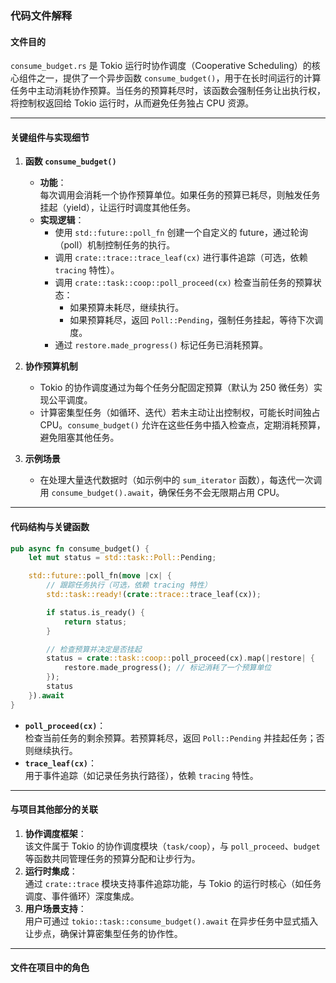 ### 代码文件解释

#### **文件目的**
`consume_budget.rs` 是 Tokio 运行时协作调度（Cooperative Scheduling）的核心组件之一，提供了一个异步函数 `consume_budget()`，用于在长时间运行的计算任务中主动消耗协作预算。当任务的预算耗尽时，该函数会强制任务让出执行权，将控制权返回给 Tokio 运行时，从而避免任务独占 CPU 资源。

---

#### **关键组件与实现细节**

1. **函数 `consume_budget()`**
   - **功能**：  
     每次调用会消耗一个协作预算单位。如果任务的预算已耗尽，则触发任务挂起（yield），让运行时调度其他任务。
   - **实现逻辑**：
     - 使用 `std::future::poll_fn` 创建一个自定义的 future，通过轮询（poll）机制控制任务的执行。
     - 调用 `crate::trace::trace_leaf(cx)` 进行事件追踪（可选，依赖 `tracing` 特性）。
     - 调用 `crate::task::coop::poll_proceed(cx)` 检查当前任务的预算状态：
       - 如果预算未耗尽，继续执行。
       - 如果预算耗尽，返回 `Poll::Pending`，强制任务挂起，等待下次调度。
     - 通过 `restore.made_progress()` 标记任务已消耗预算。

2. **协作预算机制**
   - Tokio 的协作调度通过为每个任务分配固定预算（默认为 250 微任务）实现公平调度。
   - 计算密集型任务（如循环、迭代）若未主动让出控制权，可能长时间独占 CPU。`consume_budget()` 允许在这些任务中插入检查点，定期消耗预算，避免阻塞其他任务。

3. **示例场景**
   - 在处理大量迭代数据时（如示例中的 `sum_iterator` 函数），每迭代一次调用 `consume_budget().await`，确保任务不会无限期占用 CPU。

---

#### **代码结构与关键函数**
```rust
pub async fn consume_budget() {
    let mut status = std::task::Poll::Pending;

    std::future::poll_fn(move |cx| {
        // 跟踪任务执行（可选，依赖 tracing 特性）
        std::task::ready!(crate::trace::trace_leaf(cx));

        if status.is_ready() {
            return status;
        }

        // 检查预算并决定是否挂起
        status = crate::task::coop::poll_proceed(cx).map(|restore| {
            restore.made_progress(); // 标记消耗了一个预算单位
        });
        status
    }).await
}
```

- **`poll_proceed(cx)`**：  
  检查当前任务的剩余预算。若预算耗尽，返回 `Poll::Pending` 并挂起任务；否则继续执行。
- **`trace_leaf(cx)`**：  
  用于事件追踪（如记录任务执行路径），依赖 `tracing` 特性。

---

#### **与项目其他部分的关联**
1. **协作调度框架**：  
   该文件属于 Tokio 的协作调度模块（`task/coop`），与 `poll_proceed`、`budget` 等函数共同管理任务的预算分配和让步行为。
2. **运行时集成**：  
   通过 `crate::trace` 模块支持事件追踪功能，与 Tokio 的运行时核心（如任务调度、事件循环）深度集成。
3. **用户场景支持**：  
   用户可通过 `tokio::task::consume_budget().await` 在异步任务中显式插入让步点，确保计算密集型任务的协作性。

---

#### **文件在项目中的角色**